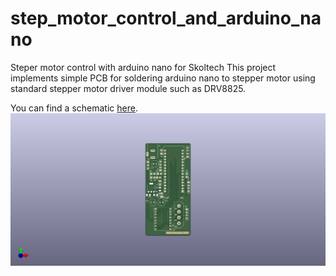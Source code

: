 # step_motor_control_and_arduino_nano
Steper motor control with arduino nano for Skoltech
This project implements simple PCB for soldering arduino nano to stepper motor using standard stepper motor driver module such as DRV8825.

You can find a schematic [here](out/sch/pump_driver.pdf).
![This is an image](/out/img/image_2022-01-30_15-09-11.png)
